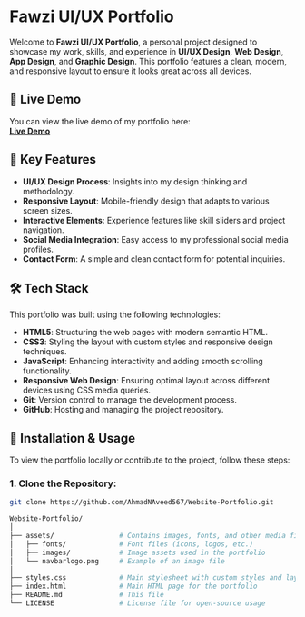 # Fawzi UI/UX Portfolio

Welcome to **Fawzi UI/UX Portfolio**, a personal project designed to showcase my work, skills, and experience in **UI/UX Design**, **Web Design**, **App Design**, and **Graphic Design**. This portfolio features a clean, modern, and responsive layout to ensure it looks great across all devices.

## 🚀 Live Demo

You can view the live demo of my portfolio here:  
[**Live Demo**]([https://your-portfolio-link.com](https://github.com/AhmadNAveed567/Website-Portfolio))  


## 🎨 Key Features

- **UI/UX Design Process**: Insights into my design thinking and methodology.
- **Responsive Layout**: Mobile-friendly design that adapts to various screen sizes.
- **Interactive Elements**: Experience features like skill sliders and project navigation.
- **Social Media Integration**: Easy access to my professional social media profiles.
- **Contact Form**: A simple and clean contact form for potential inquiries.

## 🛠️ Tech Stack

This portfolio was built using the following technologies:

- **HTML5**: Structuring the web pages with modern semantic HTML.
- **CSS3**: Styling the layout with custom styles and responsive design techniques.
- **JavaScript**: Enhancing interactivity and adding smooth scrolling functionality.
- **Responsive Web Design**: Ensuring optimal layout across different devices using CSS media queries.
- **Git**: Version control to manage the development process.
- **GitHub**: Hosting and managing the project repository.

## 🔧 Installation & Usage

To view the portfolio locally or contribute to the project, follow these steps:

### 1. Clone the Repository:

```bash
git clone https://github.com/AhmadNAveed567/Website-Portfolio.git

Website-Portfolio/
│
├── assets/                # Contains images, fonts, and other media files
│   ├── fonts/             # Font files (icons, logos, etc.)
│   ├── images/            # Image assets used in the portfolio
│   └── navbarlogo.png     # Example of an image file
│
├── styles.css             # Main stylesheet with custom styles and layout
├── index.html             # Main HTML page for the portfolio
├── README.md              # This file
└── LICENSE                # License file for open-source usage
